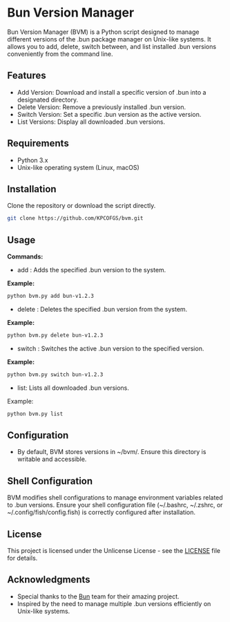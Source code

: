 # Bun Version Manager

Bun Version Manager (BVM) is a Python script designed to manage different versions of the .bun package manager on Unix-like systems. It allows you to add, delete, switch between, and list installed .bun versions conveniently from the command line.

## Features
* Add Version: Download and install a specific version of .bun into a designated directory.
* Delete Version: Remove a previously installed .bun version.
* Switch Version: Set a specific .bun version as the active version.
* List Versions: Display all downloaded .bun versions.
## Requirements
* Python 3.x
* Unix-like operating system (Linux, macOS)
## Installation

Clone the repository or download the script directly.
```bash
git clone https://github.com/KPCOFGS/bvm.git
```
## Usage
**Commands:**
* add <version>: Adds the specified .bun version to the system.

**Example:**
```bash
python bvm.py add bun-v1.2.3
```
* delete <version>: Deletes the specified .bun version from the system.

**Example:**
```bash
python bvm.py delete bun-v1.2.3
```
* switch <version>: Switches the active .bun version to the specified version.

**Example:**
```bash
python bvm.py switch bun-v1.2.3
```
* list: Lists all downloaded .bun versions.

Example:
```bash
python bvm.py list
```
## Configuration
* By default, BVM stores versions in ~/bvm/. Ensure this directory is writable and accessible.
## Shell Configuration

BVM modifies shell configurations to manage environment variables related to .bun versions. Ensure your shell configuration file (~/.bashrc, ~/.zshrc, or ~/.config/fish/config.fish) is correctly configured after installation.

## License
This project is licensed under the Unlicense License - see the [LICENSE](LICENSE) file for details.

## Acknowledgments
* Special thanks to the [Bun](https://github.com/oven-sh/bun) team for their amazing project.
* Inspired by the need to manage multiple .bun versions efficiently on Unix-like systems.
